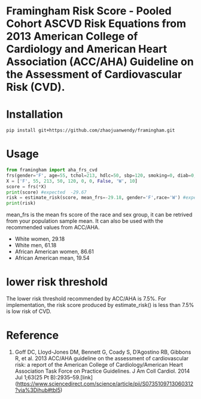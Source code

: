 # Framingham Risk Score -  Pooled Cohort ASCVD Risk Equations from 2013 American College of Cardiology and American Heart Association (ACC/AHA) Guideline on the Assessment of Cardiovascular Risk (CVD).

# Installation
```
pip install git+https://github.com/zhaojuanwendy/framingham.git
```

# Usage
```python
from framingham import aha_frs_cvd
frs(gender='F', age=55, tchol=213, hdlc=50, sbp=120, smoking=0, diab=0, ht_treat=False, race='W',time=10)
X = ['F', 55, 213, 50, 120, 0, 0, False, 'W', 10]
score = frs(*X)
print(score) #expected  -29.67
risk = estimate_risk(score, mean_frs=-29.18, gender='F',race='W') #expected 0.021, mean_frs is the mean frs score of the race and sex group
print(risk)
```

mean_frs is the mean frs score of the race and sex group, it can be retrived from your population sample mean. It can also be used with the recommended values from ACC/AHA.

* White women, 29.18
* White men, 61.18
* African American women, 86.61
* African American mean, 19.54

# lower risk threshold
The lower risk threshold recommended by ACC/AHA is 7.5%.
For implementation, the risk score produced by estimate_risk() is less than 7.5% is low risk of CVD.

# Reference
1. Goff DC, Lloyd-Jones DM, Bennett G, Coady S, D’Agostino RB, Gibbons R, et al. 2013 ACC/AHA guideline on the assessment of cardiovascular risk: a report of the American College of Cardiology/American Heart Association Task Force on Practice Guidelines. J Am Coll Cardiol. 2014 Jul 1;63(25 Pt B):2935–59.[link] (https://www.sciencedirect.com/science/article/pii/S0735109713060312?via%3Dihub#tbl5)
